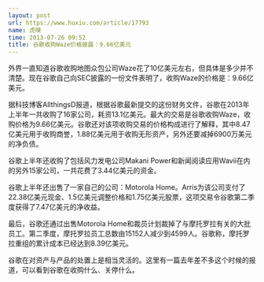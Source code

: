 ```yaml
---
layout: post
url: https://www.huxiu.com/article/17793
name: 虎嗅
time: 2013-07-26 09:52
title: 谷歌收购Waze价格披露：9.66亿美元
---
```

外界一直知道谷歌收购地图众包公司Waze花了10亿美元左右，但具体是多少并不清楚。现在谷歌自己向SEC披露的一份文件表明了，收购Waze的价格是：9.66亿美元。

据科技博客AllthingsD报道，根据谷歌最新提交的这份财务文件，谷歌在2013年上半年一共收购了16家公司，耗资13.1亿美元。最大的交易是谷歌收购Waze，收购价格为9.66亿美元。谷歌还对该项收购交易的价格构成进行了解释，其中8.47亿美元用于收购商誉，1.88亿美元用于收购无形资产，另外还要减掉6900万美元的净负债。

谷歌上半年还收购了包括风力发电公司Makani Power和新闻阅读应用Wavii在内的另外15家公司，一共花费了3.44亿美元的资金。

谷歌上半年还出售了一家自己的公司：Motorola Home。Arris为该公司支付了22.38亿美元现金、1.5亿美元调整价格和1.75亿美元股票，这项交易令谷歌第二季度获得了7.47亿美元的净收益。

最后，谷歌还通过出售Motorola Home和裁员计划裁掉了与摩托罗拉有关的大批员工。第二季度，摩托罗拉员工总数由15152人减少到4599人。谷歌称，摩托罗拉重组的累计成本已经达到8.39亿美元。

谷歌在对资产与产品的处置上是相当灵活的。这里有一篇去年差不多这个时候的报道，可以看到谷歌在收购什么、关停什么。

